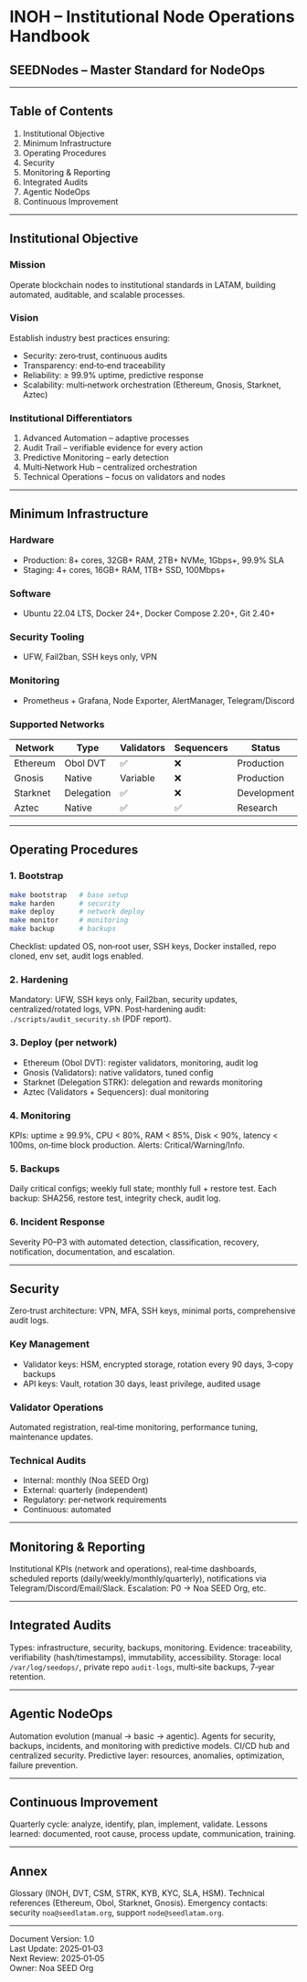 # INOH – Institutional Node Operations Handbook
## SEEDNodes – Master Standard for NodeOps

---

## Table of Contents
1. Institutional Objective
2. Minimum Infrastructure
3. Operating Procedures
4. Security
5. Monitoring & Reporting
6. Integrated Audits
7. Agentic NodeOps
8. Continuous Improvement

---

## Institutional Objective

### Mission
Operate blockchain nodes to institutional standards in LATAM, building automated, auditable, and scalable processes.

### Vision
Establish industry best practices ensuring:
- Security: zero‑trust, continuous audits
- Transparency: end‑to‑end traceability
- Reliability: ≥ 99.9% uptime, predictive response
- Scalability: multi‑network orchestration (Ethereum, Gnosis, Starknet, Aztec)

### Institutional Differentiators
1. Advanced Automation – adaptive processes
2. Audit Trail – verifiable evidence for every action
3. Predictive Monitoring – early detection
4. Multi‑Network Hub – centralized orchestration
5. Technical Operations – focus on validators and nodes

---

## Minimum Infrastructure

### Hardware
- Production: 8+ cores, 32GB+ RAM, 2TB+ NVMe, 1Gbps+, 99.9% SLA
- Staging: 4+ cores, 16GB+ RAM, 1TB+ SSD, 100Mbps+

### Software
- Ubuntu 22.04 LTS, Docker 24+, Docker Compose 2.20+, Git 2.40+

### Security Tooling
- UFW, Fail2ban, SSH keys only, VPN

### Monitoring
- Prometheus + Grafana, Node Exporter, AlertManager, Telegram/Discord

### Supported Networks
| Network | Type | Validators | Sequencers | Status |
|--------|------|------------|------------|--------|
| Ethereum | Obol DVT | ✅ | ❌ | Production |
| Gnosis | Native | Variable | ❌ | Production |
| Starknet | Delegation | ✅ | ❌ | Development |
| Aztec | Native | ✅ | ✅ | Research |

---

## Operating Procedures

### 1. Bootstrap
```bash
make bootstrap   # base setup
make harden      # security
make deploy      # network deploy
make monitor     # monitoring
make backup      # backups
```
Checklist: updated OS, non‑root user, SSH keys, Docker installed, repo cloned, env set, audit logs enabled.

### 2. Hardening
Mandatory: UFW, SSH keys only, Fail2ban, security updates, centralized/rotated logs, VPN.
Post‑hardening audit: `./scripts/audit_security.sh` (PDF report).

### 3. Deploy (per network)
- Ethereum (Obol DVT): register validators, monitoring, audit log
- Gnosis (Validators): native validators, tuned config
- Starknet (Delegation STRK): delegation and rewards monitoring
- Aztec (Validators + Sequencers): dual monitoring

### 4. Monitoring
KPIs: uptime ≥ 99.9%, CPU < 80%, RAM < 85%, Disk < 90%, latency < 100ms, on‑time block production. Alerts: Critical/Warning/Info.

### 5. Backups
Daily critical configs; weekly full state; monthly full + restore test. Each backup: SHA256, restore test, integrity check, audit log.

### 6. Incident Response
Severity P0–P3 with automated detection, classification, recovery, notification, documentation, and escalation.

---

## Security
Zero‑trust architecture: VPN, MFA, SSH keys, minimal ports, comprehensive audit logs.

### Key Management
- Validator keys: HSM, encrypted storage, rotation every 90 days, 3‑copy backups
- API keys: Vault, rotation 30 days, least privilege, audited usage

### Validator Operations
Automated registration, real‑time monitoring, performance tuning, maintenance updates.

### Technical Audits
- Internal: monthly (Noa SEED Org)
- External: quarterly (independent)
- Regulatory: per‑network requirements
- Continuous: automated

---

## Monitoring & Reporting
Institutional KPIs (network and operations), real‑time dashboards, scheduled reports (daily/weekly/monthly/quarterly), notifications via Telegram/Discord/Email/Slack. Escalation: P0 → Noa SEED Org, etc.

---

## Integrated Audits
Types: infrastructure, security, backups, monitoring. Evidence: traceability, verifiability (hash/timestamps), immutability, accessibility. Storage: local `/var/log/seedops/`, private repo `audit-logs`, multi‑site backups, 7‑year retention.

---

## Agentic NodeOps
Automation evolution (manual → basic → agentic). Agents for security, backups, incidents, and monitoring with predictive models. CI/CD hub and centralized security. Predictive layer: resources, anomalies, optimization, failure prevention.

---

## Continuous Improvement
Quarterly cycle: analyze, identify, plan, implement, validate. Lessons learned: documented, root cause, process update, communication, training.

---

## Annex
Glossary (INOH, DVT, CSM, STRK, KYB, KYC, SLA, HSM). Technical references (Ethereum, Obol, Starknet, Gnosis). Emergency contacts: security `noa@seedlatam.org`, support `node@seedlatam.org`.

---

Document Version: 1.0  
Last Update: 2025‑01‑03  
Next Review: 2025‑01‑05  
Owner: Noa SEED Org
